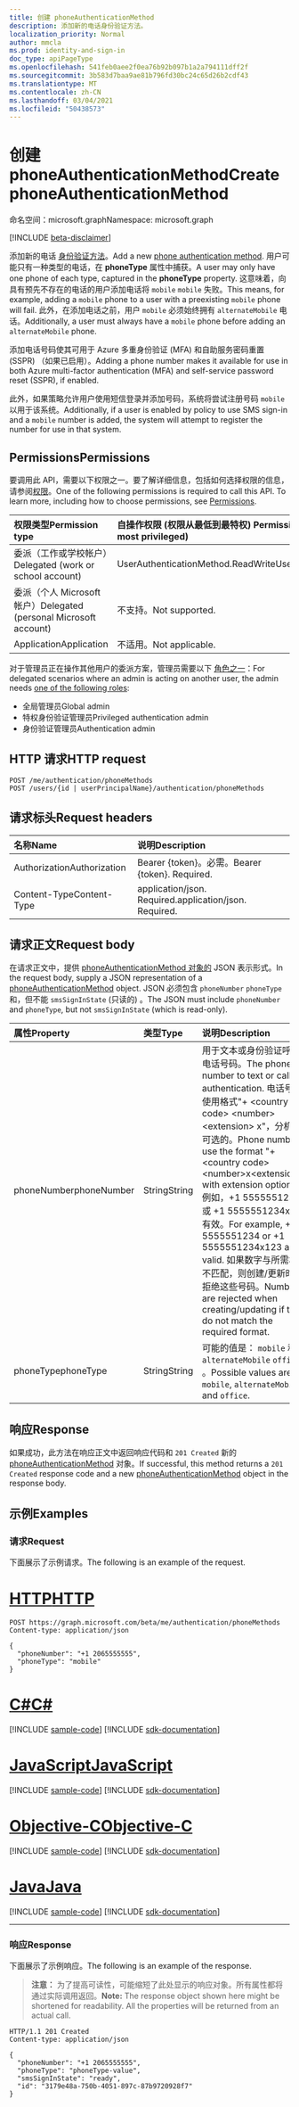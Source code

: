 ```yaml
---
title: 创建 phoneAuthenticationMethod
description: 添加新的电话身份验证方法。
localization_priority: Normal
author: mmcla
ms.prod: identity-and-sign-in
doc_type: apiPageType
ms.openlocfilehash: 541feb0aee2f0ea76b92b097b1a2a794111dff2f
ms.sourcegitcommit: 3b583d7baa9ae81b796fd30bc24c65d26b2cdf43
ms.translationtype: MT
ms.contentlocale: zh-CN
ms.lasthandoff: 03/04/2021
ms.locfileid: "50438573"
---
```

# <a name="create-phoneauthenticationmethod"></a><span data-ttu-id="846ed-103">创建 phoneAuthenticationMethod</span><span class="sxs-lookup"><span data-stu-id="846ed-103">Create phoneAuthenticationMethod</span></span>

<span data-ttu-id="846ed-104">命名空间：microsoft.graph</span><span class="sxs-lookup"><span data-stu-id="846ed-104">Namespace: microsoft.graph</span></span>

[!INCLUDE [beta-disclaimer](../../includes/beta-disclaimer.md)]

<span data-ttu-id="846ed-105">添加新的电话 [身份验证方法](../resources/phoneauthenticationmethod.md)。</span><span class="sxs-lookup"><span data-stu-id="846ed-105">Add a new [phone authentication method](../resources/phoneauthenticationmethod.md).</span></span> <span data-ttu-id="846ed-106">用户可能只有一种类型的电话，在 **phoneType** 属性中捕获。</span><span class="sxs-lookup"><span data-stu-id="846ed-106">A user may only have one phone of each type, captured in the **phoneType** property.</span></span> <span data-ttu-id="846ed-107">这意味着，向具有预先不存在的电话的用户添加电话将 `mobile` `mobile` 失败。</span><span class="sxs-lookup"><span data-stu-id="846ed-107">This means, for example, adding a `mobile` phone to a user with a preexisting `mobile` phone will fail.</span></span> <span data-ttu-id="846ed-108">此外，在添加电话之前，用户 `mobile` 必须始终拥有 `alternateMobile` 电话。</span><span class="sxs-lookup"><span data-stu-id="846ed-108">Additionally, a user must always have a `mobile` phone before adding an `alternateMobile` phone.</span></span>

<span data-ttu-id="846ed-109">添加电话号码使其可用于 Azure 多重身份验证 (MFA) 和自助服务密码重置 (SSPR) （如果已启用）。</span><span class="sxs-lookup"><span data-stu-id="846ed-109">Adding a phone number makes it available for use in both Azure multi-factor authentication (MFA) and self-service password reset (SSPR), if enabled.</span></span>

<span data-ttu-id="846ed-110">此外，如果策略允许用户使用短信登录并添加号码，系统将尝试注册号码 `mobile` 以用于该系统。</span><span class="sxs-lookup"><span data-stu-id="846ed-110">Additionally, if a user is enabled by policy to use SMS sign-in and a `mobile` number is added, the system will attempt to register the number for use in that system.</span></span>

## <a name="permissions"></a><span data-ttu-id="846ed-111">Permissions</span><span class="sxs-lookup"><span data-stu-id="846ed-111">Permissions</span></span>

<span data-ttu-id="846ed-p102">要调用此 API，需要以下权限之一。要了解详细信息，包括如何选择权限的信息，请参阅[权限](/graph/permissions-reference)。</span><span class="sxs-lookup"><span data-stu-id="846ed-p102">One of the following permissions is required to call this API. To learn more, including how to choose permissions, see [Permissions](/graph/permissions-reference).</span></span>

| <span data-ttu-id="846ed-114">权限类型</span><span class="sxs-lookup"><span data-stu-id="846ed-114">Permission type</span></span>                        | <span data-ttu-id="846ed-115">自操作权限 (权限从最低到最特权) </span><span class="sxs-lookup"><span data-stu-id="846ed-115">Permissions acting on self (from least to most privileged)</span></span> | <span data-ttu-id="846ed-116">对他人 (权限从最低到最特权) </span><span class="sxs-lookup"><span data-stu-id="846ed-116">Permissions acting on others (from least to most privileged)</span></span>|
|:---------------------------------------|:-------------------------|:-----------------|
| <span data-ttu-id="846ed-117">委派（工作或学校帐户）</span><span class="sxs-lookup"><span data-stu-id="846ed-117">Delegated (work or school account)</span></span>     | <span data-ttu-id="846ed-118">UserAuthenticationMethod.ReadWrite</span><span class="sxs-lookup"><span data-stu-id="846ed-118">UserAuthenticationMethod.ReadWrite</span></span> | <span data-ttu-id="846ed-119">UserAuthenticationMethod.ReadWrite.All</span><span class="sxs-lookup"><span data-stu-id="846ed-119">UserAuthenticationMethod.ReadWrite.All</span></span> |
| <span data-ttu-id="846ed-120">委派（个人 Microsoft 帐户）</span><span class="sxs-lookup"><span data-stu-id="846ed-120">Delegated (personal Microsoft account)</span></span> | <span data-ttu-id="846ed-121">不支持。</span><span class="sxs-lookup"><span data-stu-id="846ed-121">Not supported.</span></span> | <span data-ttu-id="846ed-122">不支持。</span><span class="sxs-lookup"><span data-stu-id="846ed-122">Not supported.</span></span> |
| <span data-ttu-id="846ed-123">Application</span><span class="sxs-lookup"><span data-stu-id="846ed-123">Application</span></span>                            | <span data-ttu-id="846ed-124">不适用。</span><span class="sxs-lookup"><span data-stu-id="846ed-124">Not applicable.</span></span> | <span data-ttu-id="846ed-125">UserAuthenticationMethod.ReadWrite.All</span><span class="sxs-lookup"><span data-stu-id="846ed-125">UserAuthenticationMethod.ReadWrite.All</span></span> |

<span data-ttu-id="846ed-126">对于管理员正在操作其他用户的委派方案，管理员需要以下 [角色之一](/azure/active-directory/users-groups-roles/directory-assign-admin-roles#available-roles)：</span><span class="sxs-lookup"><span data-stu-id="846ed-126">For delegated scenarios where an admin is acting on another user, the admin needs [one of the following roles](/azure/active-directory/users-groups-roles/directory-assign-admin-roles#available-roles):</span></span>

* <span data-ttu-id="846ed-127">全局管理员</span><span class="sxs-lookup"><span data-stu-id="846ed-127">Global admin</span></span>
* <span data-ttu-id="846ed-128">特权身份验证管理员</span><span class="sxs-lookup"><span data-stu-id="846ed-128">Privileged authentication admin</span></span>
* <span data-ttu-id="846ed-129">身份验证管理员</span><span class="sxs-lookup"><span data-stu-id="846ed-129">Authentication admin</span></span>

## <a name="http-request"></a><span data-ttu-id="846ed-130">HTTP 请求</span><span class="sxs-lookup"><span data-stu-id="846ed-130">HTTP request</span></span>

<!-- { "blockType": "ignored" } -->

```http
POST /me/authentication/phoneMethods
POST /users/{id | userPrincipalName}/authentication/phoneMethods
```

## <a name="request-headers"></a><span data-ttu-id="846ed-131">请求标头</span><span class="sxs-lookup"><span data-stu-id="846ed-131">Request headers</span></span>

| <span data-ttu-id="846ed-132">名称</span><span class="sxs-lookup"><span data-stu-id="846ed-132">Name</span></span>          | <span data-ttu-id="846ed-133">说明</span><span class="sxs-lookup"><span data-stu-id="846ed-133">Description</span></span>   |
|:--------------|:--------------|
| <span data-ttu-id="846ed-134">Authorization</span><span class="sxs-lookup"><span data-stu-id="846ed-134">Authorization</span></span> | <span data-ttu-id="846ed-p103">Bearer {token}。必需。</span><span class="sxs-lookup"><span data-stu-id="846ed-p103">Bearer {token}. Required.</span></span> |
| <span data-ttu-id="846ed-137">Content-Type</span><span class="sxs-lookup"><span data-stu-id="846ed-137">Content-Type</span></span>  | <span data-ttu-id="846ed-p104">application/json. Required.</span><span class="sxs-lookup"><span data-stu-id="846ed-p104">application/json. Required.</span></span> |

## <a name="request-body"></a><span data-ttu-id="846ed-140">请求正文</span><span class="sxs-lookup"><span data-stu-id="846ed-140">Request body</span></span>

<span data-ttu-id="846ed-141">在请求正文中，提供 [phoneAuthenticationMethod 对象的](../resources/phoneauthenticationmethod.md) JSON 表示形式。</span><span class="sxs-lookup"><span data-stu-id="846ed-141">In the request body, supply a JSON representation of a [phoneAuthenticationMethod](../resources/phoneauthenticationmethod.md) object.</span></span> <span data-ttu-id="846ed-142">JSON 必须包含 `phoneNumber` `phoneType` 和，但不能 `smsSignInState` (只读的) 。</span><span class="sxs-lookup"><span data-stu-id="846ed-142">The JSON must include `phoneNumber` and `phoneType`, but not `smsSignInState` (which is read-only).</span></span>

| <span data-ttu-id="846ed-143">属性</span><span class="sxs-lookup"><span data-stu-id="846ed-143">Property</span></span>     | <span data-ttu-id="846ed-144">类型</span><span class="sxs-lookup"><span data-stu-id="846ed-144">Type</span></span>        | <span data-ttu-id="846ed-145">说明</span><span class="sxs-lookup"><span data-stu-id="846ed-145">Description</span></span> |
|:-------------|:------------|:------------|
|<span data-ttu-id="846ed-146">phoneNumber</span><span class="sxs-lookup"><span data-stu-id="846ed-146">phoneNumber</span></span>|<span data-ttu-id="846ed-147">String</span><span class="sxs-lookup"><span data-stu-id="846ed-147">String</span></span>|<span data-ttu-id="846ed-148">用于文本或身份验证呼叫的电话号码。</span><span class="sxs-lookup"><span data-stu-id="846ed-148">The phone number to text or call for authentication.</span></span> <span data-ttu-id="846ed-149">电话号码使用格式"+ \<country code\> \<number\> \<extension\> x"，分机是可选的。</span><span class="sxs-lookup"><span data-stu-id="846ed-149">Phone numbers use the format "+\<country code\> \<number\>x\<extension\>", with extension optional.</span></span> <span data-ttu-id="846ed-150">例如，+1 5555551234 或 +1 5555551234x123 有效。</span><span class="sxs-lookup"><span data-stu-id="846ed-150">For example, +1 5555551234 or +1 5555551234x123 are valid.</span></span> <span data-ttu-id="846ed-151">如果数字与所需格式不匹配，则创建/更新时将拒绝这些号码。</span><span class="sxs-lookup"><span data-stu-id="846ed-151">Numbers are rejected when creating/updating if they do not match the required format.</span></span>|
|<span data-ttu-id="846ed-152">phoneType</span><span class="sxs-lookup"><span data-stu-id="846ed-152">phoneType</span></span>|<span data-ttu-id="846ed-153">String</span><span class="sxs-lookup"><span data-stu-id="846ed-153">String</span></span>|<span data-ttu-id="846ed-154">可能的值是： `mobile` 和 `alternateMobile` `office` 。</span><span class="sxs-lookup"><span data-stu-id="846ed-154">Possible values are: `mobile`, `alternateMobile`, and `office`.</span></span>|

## <a name="response"></a><span data-ttu-id="846ed-155">响应</span><span class="sxs-lookup"><span data-stu-id="846ed-155">Response</span></span>

<span data-ttu-id="846ed-156">如果成功，此方法在响应正文中返回响应代码和 `201 Created` 新的 [phoneAuthenticationMethod](../resources/phoneauthenticationmethod.md) 对象。</span><span class="sxs-lookup"><span data-stu-id="846ed-156">If successful, this method returns a `201 Created` response code and a new [phoneAuthenticationMethod](../resources/phoneauthenticationmethod.md) object in the response body.</span></span>

## <a name="examples"></a><span data-ttu-id="846ed-157">示例</span><span class="sxs-lookup"><span data-stu-id="846ed-157">Examples</span></span>

### <a name="request"></a><span data-ttu-id="846ed-158">请求</span><span class="sxs-lookup"><span data-stu-id="846ed-158">Request</span></span>

<span data-ttu-id="846ed-159">下面展示了示例请求。</span><span class="sxs-lookup"><span data-stu-id="846ed-159">The following is an example of the request.</span></span>

# <a name="http"></a>[<span data-ttu-id="846ed-160">HTTP</span><span class="sxs-lookup"><span data-stu-id="846ed-160">HTTP</span></span>](#tab/http)
<!-- {
  "blockType": "request",
  "name": "create_phoneauthenticationmethod_from_authentication"
}-->

```http
POST https://graph.microsoft.com/beta/me/authentication/phoneMethods
Content-type: application/json

{
  "phoneNumber": "+1 2065555555",
  "phoneType": "mobile"
}
```
# <a name="c"></a>[<span data-ttu-id="846ed-161">C#</span><span class="sxs-lookup"><span data-stu-id="846ed-161">C#</span></span>](#tab/csharp)
[!INCLUDE [sample-code](../includes/snippets/csharp/create-phoneauthenticationmethod-from-authentication-csharp-snippets.md)]
[!INCLUDE [sdk-documentation](../includes/snippets/snippets-sdk-documentation-link.md)]

# <a name="javascript"></a>[<span data-ttu-id="846ed-162">JavaScript</span><span class="sxs-lookup"><span data-stu-id="846ed-162">JavaScript</span></span>](#tab/javascript)
[!INCLUDE [sample-code](../includes/snippets/javascript/create-phoneauthenticationmethod-from-authentication-javascript-snippets.md)]
[!INCLUDE [sdk-documentation](../includes/snippets/snippets-sdk-documentation-link.md)]

# <a name="objective-c"></a>[<span data-ttu-id="846ed-163">Objective-C</span><span class="sxs-lookup"><span data-stu-id="846ed-163">Objective-C</span></span>](#tab/objc)
[!INCLUDE [sample-code](../includes/snippets/objc/create-phoneauthenticationmethod-from-authentication-objc-snippets.md)]
[!INCLUDE [sdk-documentation](../includes/snippets/snippets-sdk-documentation-link.md)]

# <a name="java"></a>[<span data-ttu-id="846ed-164">Java</span><span class="sxs-lookup"><span data-stu-id="846ed-164">Java</span></span>](#tab/java)
[!INCLUDE [sample-code](../includes/snippets/java/create-phoneauthenticationmethod-from-authentication-java-snippets.md)]
[!INCLUDE [sdk-documentation](../includes/snippets/snippets-sdk-documentation-link.md)]

---


### <a name="response"></a><span data-ttu-id="846ed-165">响应</span><span class="sxs-lookup"><span data-stu-id="846ed-165">Response</span></span>

<span data-ttu-id="846ed-166">下面展示了示例响应。</span><span class="sxs-lookup"><span data-stu-id="846ed-166">The following is an example of the response.</span></span>

> <span data-ttu-id="846ed-p107">**注意：** 为了提高可读性，可能缩短了此处显示的响应对象。所有属性都将通过实际调用返回。</span><span class="sxs-lookup"><span data-stu-id="846ed-p107">**Note:** The response object shown here might be shortened for readability. All the properties will be returned from an actual call.</span></span>

<!-- {
  "blockType": "response",
  "truncated": true,
  "@odata.type": "microsoft.graph.phoneAuthenticationMethod"
} -->

```http
HTTP/1.1 201 Created
Content-type: application/json

{
  "phoneNumber": "+1 2065555555",
  "phoneType": "phoneType-value",
  "smsSignInState": "ready",
  "id": "3179e48a-750b-4051-897c-87b9720928f7"
}
```

<!-- uuid: 16cd6b66-4b1a-43a1-adaf-3a886856ed98
2019-02-04 14:57:30 UTC -->
<!-- {
  "type": "#page.annotation",
  "description": "Create phoneAuthenticationMethod",
  "keywords": "",
  "section": "documentation",
  "tocPath": ""
}-->
